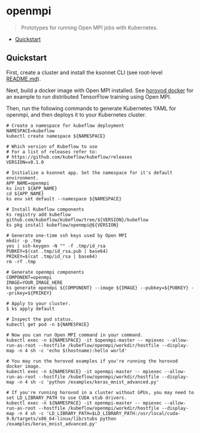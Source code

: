 # openmpi

> Prototypes for running Open MPI jobs with Kubernetes.

* [Quickstart](#quickstart)

## Quickstart

First, create a cluster and install the ksonnet CLI (see root-level [README.md](https://github.com/kubeflow/kubeflow/blob/master/README.md)).

Next, build a docker image with Open MPI installed. See [horovod docker](https://github.com/uber/horovod/blob/master/docs/docker.md) for an example to run distributed TensorFlow training using Open MPI.

Then, run the following commands to generate Kubernetes YAML for openmpi, and then deploys it to your Kubernetes cluster.

```shell
# Create a namespace for kubeflow deployment
NAMESPACE=kubeflow
kubectl create namespace ${NAMESPACE}

# Which version of Kubeflow to use
# For a list of releases refer to:
# https://github.com/kubeflow/kubeflow/releases
VERSION=v0.1.0

# Initialize a ksonnet app. Set the namespace for it's default environment.
APP_NAME=openmpi
ks init ${APP_NAME}
cd ${APP_NAME}
ks env set default --namespace ${NAMESPACE}

# Install Kubeflow components
ks registry add kubeflow github.com/kubeflow/kubeflow/tree/${VERSION}/kubeflow
ks pkg install kubeflow/openmpi@${VERSION}

# Generate one-time ssh keys used by Open MPI
mkdir -p .tmp
yes | ssh-keygen -N "" -f .tmp/id_rsa
PUBKEY=$(cat .tmp/id_rsa.pub | base64)
PRIKEY=$(cat .tmp/id_rsa | base64)
rm -rf .tmp

# Generate openmpi components
COMPONENT=openmpi
IMAGE=YOUR_IMAGE_HERE
ks generate openmpi ${COMPONENT} --image ${IMAGE} --pubkey=${PUBKEY} --prikey=${PRIKEY}

# Apply to your cluster. 
$ ks apply default

# Inspect the pod status.
kubectl get pod -n ${NAMESPACE}

# Now you can run Open MPI command in your command.
kubectl exec -n ${NAMESPACE} -it $openmpi-master -- mpiexec --allow-run-as-root --hostfile /kubeflow/openmpi/workdir/hostfile --display-map -n 4 sh -c 'echo $(hostname):hello world'

# You may run the horovod examples if you're running the horovod docker image.
kubectl exec -n ${NAMESPACE} -it openmpi-master -- mpiexec --allow-run-as-root --hostfile /kubeflow/openmpi/workdir/hostfile --display-map -n 4 sh -c 'python /examples/keras_mnist_advanced.py'

# If you're running horovod in a cluster without GPUs, you may need to set LD_LIBRARY_PATH to use CUDA stub drivers.
kubectl exec -n ${NAMESPACE} -it openmpi-master -- mpiexec --allow-run-as-root --hostfile /kubeflow/openmpi/workdir/hostfile --display-map -n 4 sh -c 'LD_LIBRARY_PATH=$LD_LIBRARY_PATH:/usr/local/cuda-9.0/targets/x86_64-linux/lib/stubs python /examples/keras_mnist_advanced.py'
```
